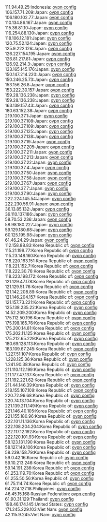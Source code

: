 111.94.49.25:Indonesia: [ovpn config](vpn/111_94_49_25.ovpn)  
106.157.71.209:Japan: [ovpn config](vpn/106_157_71_209.ovpn)  
106.180.102.77:Japan: [ovpn config](vpn/106_180_102_77.ovpn)  
110.134.86.167:Japan: [ovpn config](vpn/110_134_86_167.ovpn)  
115.36.81.10:Japan: [ovpn config](vpn/115_36_81_10.ovpn)  
116.254.88.130:Japan: [ovpn config](vpn/116_254_88_130.ovpn)  
118.106.12.181:Japan: [ovpn config](vpn/118_106_12_181.ovpn)  
120.75.52.124:Japan: [ovpn config](vpn/120_75_52_124.ovpn)  
125.9.222.126:Japan: [ovpn config](vpn/125_9_222_126.ovpn)  
126.227.154.195:Japan: [ovpn config](vpn/126_227_154_195.ovpn)  
126.81.217.81:Japan: [ovpn config](vpn/126_81_217_81.ovpn)  
126.92.214.3:Japan: [ovpn config](vpn/126_92_214_3.ovpn)  
133.165.145.176:Japan: [ovpn config](vpn/133_165_145_176.ovpn)  
150.147.214.220:Japan: [ovpn config](vpn/150_147_214_220.ovpn)  
150.246.25.73:Japan: [ovpn config](vpn/150_246_25_73.ovpn)  
153.156.26.8:Japan: [ovpn config](vpn/153_156_26_8.ovpn)  
153.222.30.157:Japan: [ovpn config](vpn/153_222_30_157.ovpn)  
159.28.136.238:Japan: [ovpn config](vpn/159_28_136_238.ovpn)  
159.28.136.238:Japan: [ovpn config](vpn/159_28_136_238.ovpn)  
163.139.157.43:Japan: [ovpn config](vpn/163_139_157_43.ovpn)  
180.63.152.38:Japan: [ovpn config](vpn/180_63_152_38.ovpn)  
219.100.37.1:Japan: [ovpn config](vpn/219_100_37_1.ovpn)  
219.100.37.108:Japan: [ovpn config](vpn/219_100_37_108.ovpn)  
219.100.37.109:Japan: [ovpn config](vpn/219_100_37_109.ovpn)  
219.100.37.125:Japan: [ovpn config](vpn/219_100_37_125.ovpn)  
219.100.37.138:Japan: [ovpn config](vpn/219_100_37_138.ovpn)  
219.100.37.19:Japan: [ovpn config](vpn/219_100_37_19.ovpn)  
219.100.37.205:Japan: [ovpn config](vpn/219_100_37_205.ovpn)  
219.100.37.211:Japan: [ovpn config](vpn/219_100_37_211.ovpn)  
219.100.37.213:Japan: [ovpn config](vpn/219_100_37_213.ovpn)  
219.100.37.22:Japan: [ovpn config](vpn/219_100_37_22.ovpn)  
219.100.37.4:Japan: [ovpn config](vpn/219_100_37_4.ovpn)  
219.100.37.50:Japan: [ovpn config](vpn/219_100_37_50.ovpn)  
219.100.37.58:Japan: [ovpn config](vpn/219_100_37_58.ovpn)  
219.100.37.67:Japan: [ovpn config](vpn/219_100_37_67.ovpn)  
219.100.37.7:Japan: [ovpn config](vpn/219_100_37_7.ovpn)  
219.100.37.90:Japan: [ovpn config](vpn/219_100_37_90.ovpn)  
222.224.145.54:Japan: [ovpn config](vpn/222_224_145_54.ovpn)  
222.230.56.91:Japan: [ovpn config](vpn/222_230_56_91.ovpn)  
36.13.85.132:Japan: [ovpn config](vpn/36_13_85_132.ovpn)  
39.110.137.186:Japan: [ovpn config](vpn/39_110_137_186.ovpn)  
58.70.53.236:Japan: [ovpn config](vpn/58_70_53_236.ovpn)  
58.98.180.227:Japan: [ovpn config](vpn/58_98_180_227.ovpn)  
59.129.180.68:Japan: [ovpn config](vpn/59_129_180_68.ovpn)  
60.125.195.98:Japan: [ovpn config](vpn/60_125_195_98.ovpn)  
61.46.24.29:Japan: [ovpn config](vpn/61_46_24_29.ovpn)  
112.158.88.83:Korea Republic of: [ovpn config](vpn/112_158_88_83.ovpn)  
115.21.199.77:Korea Republic of: [ovpn config](vpn/115_21_199_77.ovpn)  
115.23.148.160:Korea Republic of: [ovpn config](vpn/115_23_148_160.ovpn)  
118.220.163.151:Korea Republic of: [ovpn config](vpn/118_220_163_151.ovpn)  
118.221.152.7:Korea Republic of: [ovpn config](vpn/118_221_152_7.ovpn)  
118.222.30.76:Korea Republic of: [ovpn config](vpn/118_222_30_76.ovpn)  
118.223.198.172:Korea Republic of: [ovpn config](vpn/118_223_198_172.ovpn)  
121.129.47.178:Korea Republic of: [ovpn config](vpn/121_129_47_178.ovpn)  
121.129.51.76:Korea Republic of: [ovpn config](vpn/121_129_51_76.ovpn)  
121.142.208.89:Korea Republic of: [ovpn config](vpn/121_142_208_89.ovpn)  
121.146.204.157:Korea Republic of: [ovpn config](vpn/121_146_204_157.ovpn)  
121.157.73.221:Korea Republic of: [ovpn config](vpn/121_157_73_221.ovpn)  
125.138.235.22:Korea Republic of: [ovpn config](vpn/125_138_235_22.ovpn)  
14.52.209.200:Korea Republic of: [ovpn config](vpn/14_52_209_200.ovpn)  
175.112.50.196:Korea Republic of: [ovpn config](vpn/175_112_50_196.ovpn)  
175.198.165.76:Korea Republic of: [ovpn config](vpn/175_198_165_76.ovpn)  
175.200.14.81:Korea Republic of: [ovpn config](vpn/175_200_14_81.ovpn)  
175.202.11.125:Korea Republic of: [ovpn config](vpn/175_202_11_125.ovpn)  
175.212.65.229:Korea Republic of: [ovpn config](vpn/175_212_65_229.ovpn)  
180.69.128.113:Korea Republic of: [ovpn config](vpn/180_69_128_113.ovpn)  
183.109.67.245:Korea Republic of: [ovpn config](vpn/183_109_67_245.ovpn)  
1.227.51.107:Korea Republic of: [ovpn config](vpn/1_227_51_107.ovpn)  
1.228.125.36:Korea Republic of: [ovpn config](vpn/1_228_125_36.ovpn)  
1.241.90.38:Korea Republic of: [ovpn config](vpn/1_241_90_38.ovpn)  
211.110.112.199:Korea Republic of: [ovpn config](vpn/211_110_112_199.ovpn)  
211.177.47.137:Korea Republic of: [ovpn config](vpn/211_177_47_137.ovpn)  
211.192.221.62:Korea Republic of: [ovpn config](vpn/211_192_221_62.ovpn)  
211.44.146.39:Korea Republic of: [ovpn config](vpn/211_44_146_39.ovpn)  
218.155.107.109:Korea Republic of: [ovpn config](vpn/218_155_107_109.ovpn)  
220.72.99.68:Korea Republic of: [ovpn config](vpn/220_72_99_68.ovpn)  
220.74.13.104:Korea Republic of: [ovpn config](vpn/220_74_13_104.ovpn)  
221.139.211.149:Korea Republic of: [ovpn config](vpn/221_139_211_149.ovpn)  
221.146.40.105:Korea Republic of: [ovpn config](vpn/221_146_40_105.ovpn)  
221.155.180.96:Korea Republic of: [ovpn config](vpn/221_155_180_96.ovpn)  
222.101.11.136:Korea Republic of: [ovpn config](vpn/222_101_11_136.ovpn)  
222.108.204.204:Korea Republic of: [ovpn config](vpn/222_108_204_204.ovpn)  
222.117.12.192:Korea Republic of: [ovpn config](vpn/222_117_12_192.ovpn)  
222.120.101.93:Korea Republic of: [ovpn config](vpn/222_120_101_93.ovpn)  
58.123.131.190:Korea Republic of: [ovpn config](vpn/58_123_131_190.ovpn)  
58.127.149.106:Korea Republic of: [ovpn config](vpn/58_127_149_106.ovpn)  
58.239.158.79:Korea Republic of: [ovpn config](vpn/58_239_158_79.ovpn)  
59.0.42.16:Korea Republic of: [ovpn config](vpn/59_0_42_16.ovpn)  
59.10.213.246:Korea Republic of: [ovpn config](vpn/59_10_213_246.ovpn)  
59.14.191.236:Korea Republic of: [ovpn config](vpn/59_14_191_236.ovpn)  
61.253.119.70:Korea Republic of: [ovpn config](vpn/61_253_119_70.ovpn)  
61.255.50.56:Korea Republic of: [ovpn config](vpn/61_255_50_56.ovpn)  
61.75.114.74:Korea Republic of: [ovpn config](vpn/61_75_114_74.ovpn)  
64.224.127.18:Philippines: [ovpn config](vpn/64_224_127_18.ovpn)  
46.45.15.168:Russian Federation: [ovpn config](vpn/46_45_15_168.ovpn)  
61.90.31.129:Thailand: [ovpn config](vpn/61_90_31_129.ovpn)  
198.46.174.145:United States: [ovpn config](vpn/198_46_174_145.ovpn)  
171.245.229.103:Viet Nam: [ovpn config](vpn/171_245_229_103.ovpn)  
42.115.9.245:Viet Nam: [ovpn config](vpn/42_115_9_245.ovpn)  
